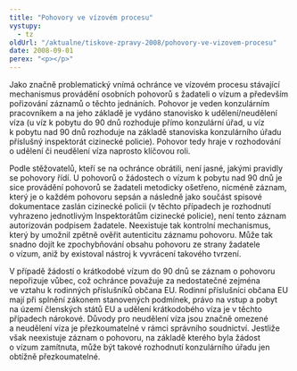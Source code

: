 ```yaml
---
title: "Pohovory ve vízovém procesu"
vystupy:
  - tz
oldUrl: "/aktualne/tiskove-zpravy-2008/pohovory-ve-vizovem-procesu"
date: 2008-09-01
perex: "<p></p>"
---
```


<!-- imported from the old website -->

<p class="Nadpis1 perex">Jako značně problematický vnímá ochránce ve vízovém procesu stávající mechanismus provádění osobních pohovorů s žadateli o vízum a především pořizování záznamů o těchto jednáních. Pohovor je veden konzulárním pracovníkem a na jeho základě je vydáno stanovisko k udělení/neudělení víza (u víz k pobytu do 90 dnů rozhoduje přímo konzulární úřad, u víz k pobytu nad 90 dnů rozhoduje na základě stanoviska konzulárního úřadu příslušný inspektorát cizinecké policie). Pohovor tedy hraje v rozhodování o udělení či neudělení víza naprosto klíčovou roli.</p><p class="Normln-web">Podle stěžovatelů, kteří se na ochránce obrátili, není jasné, jakými pravidly se pohovory řídí. U pohovorů o žádostech o vízum k pobytu nad 90 dnů je sice provádění pohovorů se žadateli metodicky ošetřeno, nicméně záznam, který je o každém pohovoru sepsán a následně jako součást spisové dokumentace zaslán cizinecké policii (v těchto případech je rozhodnutí vyhrazeno jednotlivým Inspektorátům cizinecké policie), není tento záznam autorizován podpisem žadatele. Neexistuje tak kontrolní mechanismus, který by umožnil zpětně ověřit autenticitu záznamu pohovoru. Může tak snadno dojít ke zpochybňování obsahu pohovoru ze strany žadatele o vízum, aniž by existoval nástroj k vyvrácení takového tvrzení.</p><p class="Normln-web">V případě žádostí o krátkodobé vízum do 90 dnů se záznam o pohovoru nepořizuje vůbec, což ochránce považuje za nedostatečné zejména ve vztahu k rodinných příslušníků občana EU. Rodinní příslušníci občana EU mají při splnění zákonem stanovených podmínek, právo na vstup a pobyt na území členských států EU a udělení krátkodobého víza je v těchto případech nárokové. Důvody pro neudělení víza jsou značně omezené a neudělení víza je přezkoumatelné v rámci správního soudnictví. Jestliže však neexistuje záznam o pohovoru, na základě kterého byla žádost o vízum zamítnuta, může být takové rozhodnutí konzulárního úřadu jen obtížně přezkoumatelné.</p>
